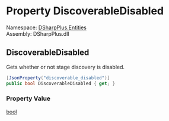 # Property DiscoverableDisabled

Namespace: [DSharpPlus.Entities](DSharpPlus.Entities.md)  
Assembly: DSharpPlus.dll

## <a id="DSharpPlus_Entities_DiscordStageInstance_DiscoverableDisabled"></a>DiscoverableDisabled

Gets whether or not stage discovery is disabled.

```csharp
[JsonProperty("discoverable_disabled")]
public bool DiscoverableDisabled { get; }
```

### Property Value

[bool](https://learn.microsoft.com/dotnet/api/system.boolean)

